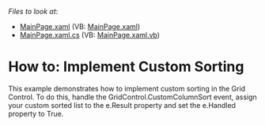 <!-- default file list -->
*Files to look at*:

* [MainPage.xaml](./CS/CustomSorting/MainPage.xaml) (VB: [MainPage.xaml](./VB/CustomSorting/MainPage.xaml))
* [MainPage.xaml.cs](./CS/CustomSorting/MainPage.xaml.cs) (VB: [MainPage.xaml.vb](./VB/CustomSorting/MainPage.xaml.vb))
<!-- default file list end -->
# How to: Implement Custom Sorting


<p>This example demonstrates how to implement custom sorting in the Grid Control. To do this, handle the GridControl.CustomColumnSort event, assign your custom sorted list to the e.Result property and set the e.Handled property to True.</p>

<br/>


